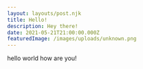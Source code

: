 ```yaml
---
layout: layouts/post.njk
title: Hello!
description: Hey there!
date: 2021-05-21T21:00:00.000Z
featuredImage: /images/uploads/unknown.png
---
```

hello world how are you!